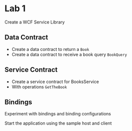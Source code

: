 # Lab 1

Create a WCF Service Library

## Data Contract

* Create a data contract to return a `Book`
* Create a data contract to receive a book query `BookQuery`

## Service Contract

* Create a service contract for BooksService
* With operations `GetTheBook`

## Bindings

Experiment with bindings and binding configurations

Start the application using the sample host and client